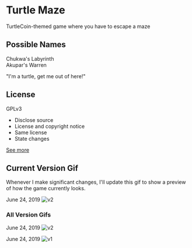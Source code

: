 # Turtle Maze
TurtleCoin-themed game where you have to escape a maze

## Possible Names

Chukwa's Labyrinth  
Akupar's Warren

"I'm a turtle, get me out of here!"

## License

GPLv3

- Disclose source  
- License and copyright notice  
- Same license  
- State changes  

[See more](https://choosealicense.com/licenses/gpl-3.0/)

## Current Version Gif

Whenever I make significant changes, I'll update this gif to show a preview of how the game currently looks.

June 24, 2019
![v2](https://i.imgur.com/8sfFOak.gif)

### All Version Gifs

June 24, 2019
![v2](https://i.imgur.com/8sfFOak.gif)

June 24, 2019
![v1](https://i.imgur.com/8fockzl.gif)
